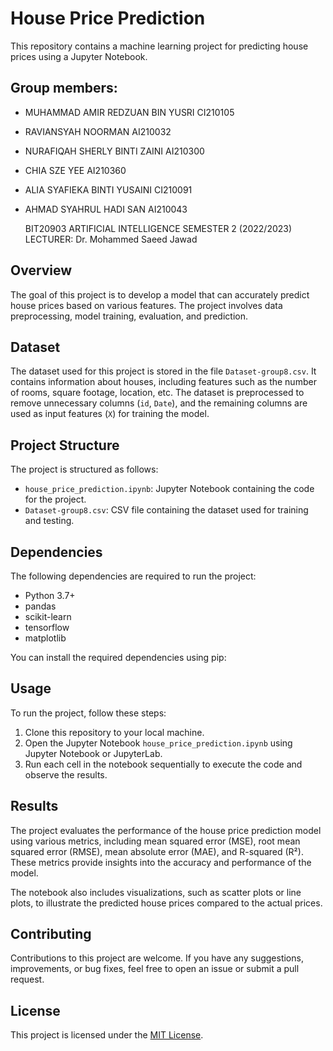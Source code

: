 # House Price Prediction

This repository contains a machine learning project for predicting house prices using a Jupyter Notebook.

## Group members:

- MUHAMMAD AMIR REDZUAN BIN YUSRI	CI210105
- RAVIANSYAH NOORMAN	AI210032
- NURAFIQAH SHERLY BINTI ZAINI AI210300
- CHIA SZE YEE	AI210360
- ALIA SYAFIEKA BINTI YUSAINI	CI210091
- AHMAD SYAHRUL HADI SAN	AI210043

  BIT20903
  ARTIFICIAL INTELLIGENCE
  SEMESTER 2 (2022/2023)
LECTURER: Dr. Mohammed Saeed Jawad

## Overview

The goal of this project is to develop a model that can accurately predict house prices based on various features. The project involves data preprocessing, model training, evaluation, and prediction.

## Dataset

The dataset used for this project is stored in the file `Dataset-group8.csv`. It contains information about houses, including features such as the number of rooms, square footage, location, etc. The dataset is preprocessed to remove unnecessary columns (`id`, `Date`), and the remaining columns are used as input features (`X`) for training the model.

## Project Structure

The project is structured as follows:

- `house_price_prediction.ipynb`: Jupyter Notebook containing the code for the project.
- `Dataset-group8.csv`: CSV file containing the dataset used for training and testing.

## Dependencies

The following dependencies are required to run the project:

- Python 3.7+
- pandas
- scikit-learn
- tensorflow
- matplotlib

You can install the required dependencies using pip:


## Usage

To run the project, follow these steps:

1. Clone this repository to your local machine.
2. Open the Jupyter Notebook `house_price_prediction.ipynb` using Jupyter Notebook or JupyterLab.
3. Run each cell in the notebook sequentially to execute the code and observe the results.

## Results

The project evaluates the performance of the house price prediction model using various metrics, including mean squared error (MSE), root mean squared error (RMSE), mean absolute error (MAE), and R-squared (R²). These metrics provide insights into the accuracy and performance of the model.

The notebook also includes visualizations, such as scatter plots or line plots, to illustrate the predicted house prices compared to the actual prices.

## Contributing

Contributions to this project are welcome. If you have any suggestions, improvements, or bug fixes, feel free to open an issue or submit a pull request.

## License

This project is licensed under the [MIT License](LICENSE).
